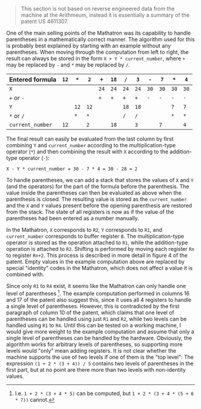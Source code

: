 > This section is not based on reverse engineered data from the machine at the Arithmeum, instead it is essentially a
> summary of the patent US 4611307.

One of the main selling points of the Mathatron was its capability to handle parentheses in a mathematically correct
manner. The algorithm used for this is probably best explained by starting with an example without any parentheses. When
moving through the computation from left to right, the result can always be stored in the form `X + Y * current_number`,
where `+` may be replaced by `-` and `*` may be replaced by `/`.

|Entered formula |`12`|`*` |`2` |`+` |`18`|`/` |`3` |`-` |`7` |`*` |`4` |
|----------------|----|----|----|----|----|----|----|----|----|----|----|
|`X`             |    |    |    |`24`|`24`|`24`|`24`|`30`|`30`|`30`|`30`|
|`+` or `-`      |    |    |    |`+` |`+` |`+` |`+` |`-` |`-` |`-` |`-` |
|`Y`             |    |`12`|`12`|    |    |`18`|`18`|    |    |`7` |`7` |
|`*` or `/`      |    |`*` |`*` |    |    |`/` |`/` |    |    |`*` |`*` |
|`current_number`|`12`|    |`2` |    |`18`|    |`3` |    |`7` |    |`4` |

The final result can easily be evaluated from the last column by first combining `Y` and `current_number` according to
the multiplication-type operator (`*`) and then combining the result with `X` according to the addition-type operator
(`-`):
```
X - Y * current_number = 30 - 7 * 4 = 30 - 28 = 2
```

To handle parentheses, we can add a stack that stores the values of `X` and `Y` (and the operators) for the part of the
formula before the parenthesis. The value inside the parentheses can then be evaluated as above when the parenthesis is
closed. The resulting value is stored as the `current_number` and the `X` and `Y` values present before the opening
parenthesis are restored from the stack. The state of all registers is now as if the value of the parentheses had been
entered as a number manually.

In the Mathatron, `X` corresponds to `R2`, `Y` corresponds to `R1`, and `current_number` corresponds to buffer register
`B`. The multiplication-type operator is stored as the operation attached to `R1`, while the addition-type operation is
attached to `R2`. Shifting is performed by moving each register `Rn` to register `Rn+2`. This process is described in
more detail in figure 4 of the patent. Empty values in the example computation above are replaced by special "identity"
codes in the Mathatron, which does not affect a value it is combined with.

Since only `R1` to `R4` exist, it seems like the Mathatron can only handle one level of parentheses [^1]. The example
computation performed in columns 16 and 17 of the patent also suggest this, since it uses all 4 registers to handle a
single level of parentheses. However, this is contradicted by the first paragraph of column 10 of the patent, which
claims that one level of parentheses can be handled using just `R1` and `R2`, while two levels can be handled using `R1`
to `R4`. Until this can be tested on a working machine, I would give more weight to the example computation and assume
that only a single level of parentheses can be handled by the hardware. Obviously, the algorithm works for arbitrary
levels of parentheses, so supporting more levels would "only" mean adding registers. It is not clear whether the machine
supports the use of two levels if one of them is the "top level": The expression `(1 + 2 * (3 + 4)) / 5` contains two
levels of parentheses in the first part, but at no point are there more than two levels with non-identity values.

[^1]: I.e. `1 + 2 * (3 + 4 * 5)` can be computed, but `1 + 2 * (3 + 4 * (5 + 6 * 7))` cannot.
